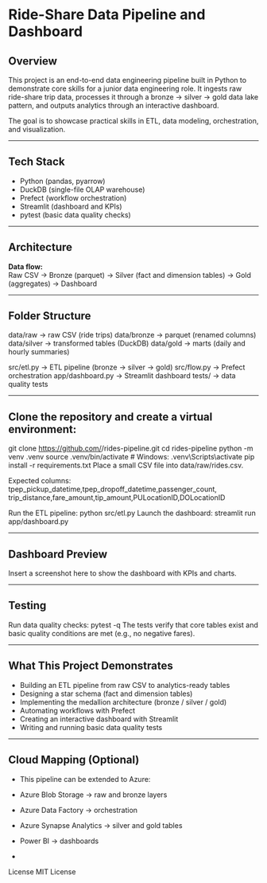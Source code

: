 # Ride-Share Data Pipeline and Dashboard

## Overview
This project is an end-to-end data engineering pipeline built in Python to demonstrate core skills for a junior data engineering role. It ingests raw ride-share trip data, processes it through a bronze → silver → gold data lake pattern, and outputs analytics through an interactive dashboard.

The goal is to showcase practical skills in ETL, data modeling, orchestration, and visualization.

---

## Tech Stack
- Python (pandas, pyarrow)  
- DuckDB (single-file OLAP warehouse)  
- Prefect (workflow orchestration)  
- Streamlit (dashboard and KPIs)  
- pytest (basic data quality checks)  

---

## Architecture
**Data flow:**  
Raw CSV → Bronze (parquet) → Silver (fact and dimension tables) → Gold (aggregates) → Dashboard

---

## Folder Structure

data/raw → raw CSV (ride trips)
data/bronze → parquet (renamed columns)
data/silver → transformed tables (DuckDB)
data/gold → marts (daily and hourly summaries)

src/etl.py → ETL pipeline (bronze → silver → gold)
src/flow.py → Prefect orchestration
app/dashboard.py → Streamlit dashboard
tests/ → data quality tests

---

## Clone the repository and create a virtual environment:

git clone https://github.com/<your-username>/rides-pipeline.git
cd rides-pipeline
python -m venv .venv
source .venv/bin/activate   # Windows: .venv\Scripts\activate
pip install -r requirements.txt
Place a small CSV file into data/raw/rides.csv.

Expected columns:
tpep_pickup_datetime,tpep_dropoff_datetime,passenger_count,
trip_distance,fare_amount,tip_amount,PULocationID,DOLocationID

Run the ETL pipeline:
python src/etl.py
Launch the dashboard:
streamlit run app/dashboard.py

--- 

## Dashboard Preview
Insert a screenshot here to show the dashboard with KPIs and charts.

--- 

## Testing
Run data quality checks:
pytest -q
The tests verify that core tables exist and basic quality conditions are met (e.g., no negative fares).

---
 
## What This Project Demonstrates
- Building an ETL pipeline from raw CSV to analytics-ready tables
- Designing a star schema (fact and dimension tables)
- Implementing the medallion architecture (bronze / silver / gold)
- Automating workflows with Prefect
- Creating an interactive dashboard with Streamlit
- Writing and running basic data quality tests

--- 

## Cloud Mapping (Optional)
- This pipeline can be extended to Azure:
- Azure Blob Storage → raw and bronze layers
- Azure Data Factory → orchestration
- Azure Synapse Analytics → silver and gold tables
-  Power BI → dashboards

-  
License
MIT License
